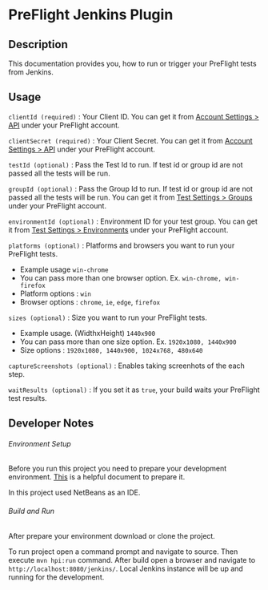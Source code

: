 # PreFlight Jenkins Plugin

## Description
This documentation provides you, how to run or trigger your PreFlight tests from Jenkins.   

## Usage
`clientId (required)` : Your Client ID. You can get it from [Account Settings > API](https://app.preflight.com/account/api) under your PreFlight account.
 
`clientSecret (required)` : Your Client Secret. You can get it from [Account Settings > API](https://app.preflight.com/account/api) under your PreFlight account.

`testId (optional)` : Pass the Test Id to run. If test id or group id are not passed all the tests will be run.

`groupId (optional)` : Pass the Group Id to run. If test id or group id are not passed all the tests will be run. You can get it from [Test Settings > Groups](https://app.preflight.com/tests/settings/groups) under your PreFlight account.

`environmentId (optional)` : Environment ID for your test group. You can get it from [Test Settings > Environments](https://app.preflight.com/tests/settings/environments) under your PreFlight account.

`platforms (optional)` : Platforms and browsers you want to run your PreFlight tests.  
  * Example usage `win-chrome`
  * You can pass more than one browser option. Ex. `win-chrome, win-firefox`
  * Platform options : `win`
  * Browser options : `chrome`, `ie`, `edge`, `firefox`

`sizes (optional)` :  Size you want to run your PreFlight tests.
  * Example usage. (WidthxHeight) `1440x900`
  * You can pass more than one size option. Ex. `1920x1080, 1440x900`
  * Size options : `1920x1080, 1440x900, 1024x768, 480x640`

`captureScreenshots (optional)` :  Enables taking screenhots of the each step.

`waitResults (optional)` :  If you set it as `true`, your build waits your PreFlight test results.


## Developer Notes

###### Environment Setup
Before you run this project you need to prepare your development environment. [This](https://jenkins.io/doc/developer/tutorial/prepare/) is a helpful document to prepare it.

In this project used NetBeans as an IDE.  

###### Build and Run
After prepare your environment download or clone the project. 

To run project open a command prompt and navigate to source. Then execute `mvn hpi:run` command. After build open a browser and navigate to `http://localhost:8080/jenkins/`. Local Jenkins instance will be up and running for the development.
